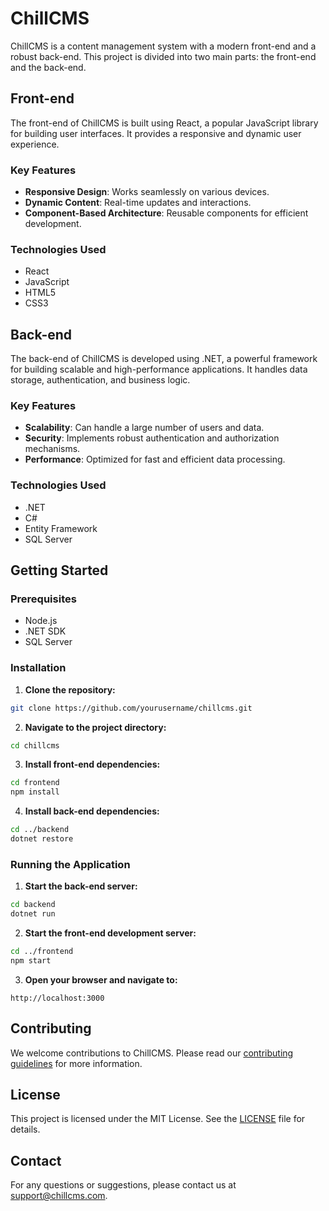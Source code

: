 # ChillCMS

ChillCMS is a content management system with a modern front-end and a robust back-end. This project is divided into two main parts: the front-end and the back-end.

## Front-end

The front-end of ChillCMS is built using React, a popular JavaScript library for building user interfaces. It provides a responsive and dynamic user experience.

### Key Features
- **Responsive Design**: Works seamlessly on various devices.
- **Dynamic Content**: Real-time updates and interactions.
- **Component-Based Architecture**: Reusable components for efficient development.

### Technologies Used
- React
- JavaScript
- HTML5
- CSS3

## Back-end

The back-end of ChillCMS is developed using .NET, a powerful framework for building scalable and high-performance applications. It handles data storage, authentication, and business logic.

### Key Features
- **Scalability**: Can handle a large number of users and data.
- **Security**: Implements robust authentication and authorization mechanisms.
- **Performance**: Optimized for fast and efficient data processing.

### Technologies Used
- .NET
- C#
- Entity Framework
- SQL Server

## Getting Started

### Prerequisites
- Node.js
- .NET SDK
- SQL Server

### Installation

1. **Clone the repository:**
  ```sh
  git clone https://github.com/yourusername/chillcms.git
  ```

2. **Navigate to the project directory:**
  ```sh
  cd chillcms
  ```

3. **Install front-end dependencies:**
  ```sh
  cd frontend
  npm install
  ```

4. **Install back-end dependencies:**
  ```sh
  cd ../backend
  dotnet restore
  ```

### Running the Application

1. **Start the back-end server:**
  ```sh
  cd backend
  dotnet run
  ```

2. **Start the front-end development server:**
  ```sh
  cd ../frontend
  npm start
  ```

3. **Open your browser and navigate to:**
  ```
  http://localhost:3000
  ```

## Contributing

We welcome contributions to ChillCMS. Please read our [contributing guidelines](CONTRIBUTING.md) for more information.

## License

This project is licensed under the MIT License. See the [LICENSE](LICENSE) file for details.

## Contact

For any questions or suggestions, please contact us at [support@chillcms.com](mailto:support@chillcms.com).
